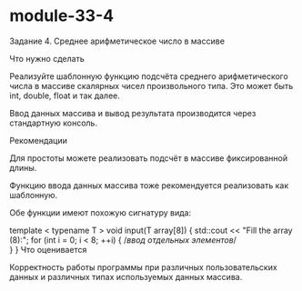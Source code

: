 # module-33-4
Задание 4. Среднее арифметическое число в массиве

Что нужно сделать

Реализуйте шаблонную функцию подсчёта среднего арифметического числа в массиве скалярных чисел произвольного типа. Это может быть int, double, float и так далее.

Ввод данных массива и вывод результата производится через стандартную консоль.

Рекомендации

Для простоты можете реализовать подсчёт в массиве фиксированной длины.

Функцию ввода данных массива тоже рекомендуется реализовать как шаблонную.

Обе функции имеют похожую сигнатуру вида: 

template < typename T >
void input(T array[8])
{
    std::cout << "Fill the array (8):";
    for (int i = 0; i < 8; ++i)
    {
/*ввод отдельных элементов*/    
    }
}
Что оценивается

Корректность работы программы при различных пользовательских данных и различных типах используемых данных массива.
